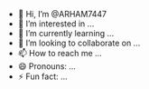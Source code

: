 - 👋 Hi, I’m @ARHAM7447
- 👀 I’m interested in ...
- 🌱 I’m currently learning ...
- 💞️ I’m looking to collaborate on ...
- 📫 How to reach me ...
- 😄 Pronouns: ...
- ⚡ Fun fact: ...

<!---
ARHAM7447/ARHAM7447 is a ✨ special ✨ repository because its `README.md` (this file) appears on your GitHub profile.
You can click the Preview link to take a look at your changes.
--->
